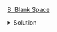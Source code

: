 [B. Blank Space](https://codeforces.com/contest/1829/problem/B)

<details><summary>Solution</summary>

![](../../../assets/1829B.png)

</details>
